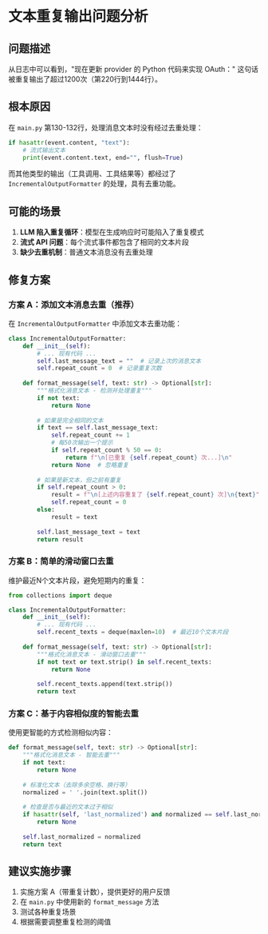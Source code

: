 # 文本重复输出问题分析

## 问题描述

从日志中可以看到，"现在更新 provider 的 Python 代码来实现 OAuth：" 这句话被重复输出了超过1200次（第220行到1444行）。

## 根本原因

在 `main.py` 第130-132行，处理消息文本时没有经过去重处理：

```python
if hasattr(event.content, "text"):
    # 流式输出文本
    print(event.content.text, end="", flush=True)
```

而其他类型的输出（工具调用、工具结果等）都经过了 `IncrementalOutputFormatter` 的处理，具有去重功能。

## 可能的场景

1. **LLM 陷入重复循环**：模型在生成响应时可能陷入了重复模式
2. **流式 API 问题**：每个流式事件都包含了相同的文本片段
3. **缺少去重机制**：普通文本消息没有去重处理

## 修复方案

### 方案 A：添加文本消息去重（推荐）

在 `IncrementalOutputFormatter` 中添加文本去重功能：

```python
class IncrementalOutputFormatter:
    def __init__(self):
        # ... 现有代码 ...
        self.last_message_text = ""  # 记录上次的消息文本
        self.repeat_count = 0  # 记录重复次数
        
    def format_message(self, text: str) -> Optional[str]:
        """格式化消息文本 - 检测并处理重复"""
        if not text:
            return None
            
        # 如果是完全相同的文本
        if text == self.last_message_text:
            self.repeat_count += 1
            # 每50次输出一个提示
            if self.repeat_count % 50 == 0:
                return f"\n[已重复 {self.repeat_count} 次...]\n"
            return None  # 忽略重复
        
        # 如果是新文本，但之前有重复
        if self.repeat_count > 0:
            result = f"\n[上述内容重复了 {self.repeat_count} 次]\n{text}"
            self.repeat_count = 0
        else:
            result = text
            
        self.last_message_text = text
        return result
```

### 方案 B：简单的滑动窗口去重

维护最近N个文本片段，避免短期内的重复：

```python
from collections import deque

class IncrementalOutputFormatter:
    def __init__(self):
        # ... 现有代码 ...
        self.recent_texts = deque(maxlen=10)  # 最近10个文本片段
        
    def format_message(self, text: str) -> Optional[str]:
        """格式化消息文本 - 滑动窗口去重"""
        if not text or text.strip() in self.recent_texts:
            return None
            
        self.recent_texts.append(text.strip())
        return text
```

### 方案 C：基于内容相似度的智能去重

使用更智能的方式检测相似内容：

```python
def format_message(self, text: str) -> Optional[str]:
    """格式化消息文本 - 智能去重"""
    if not text:
        return None
        
    # 标准化文本（去除多余空格、换行等）
    normalized = ' '.join(text.split())
    
    # 检查是否与最近的文本过于相似
    if hasattr(self, 'last_normalized') and normalized == self.last_normalized:
        return None
        
    self.last_normalized = normalized
    return text
```

## 建议实施步骤

1. 实施方案 A（带重复计数），提供更好的用户反馈
2. 在 `main.py` 中使用新的 `format_message` 方法
3. 测试各种重复场景
4. 根据需要调整重复检测的阈值